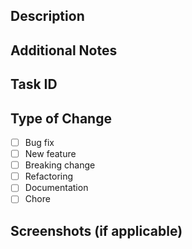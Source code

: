 ## Description
<!-- Briefly explain the purpose of this PR and what it accomplishes. -->

## Additional Notes
<!-- Add any extra context or relevant information here. -->

## Task ID
<!-- Add corresponding task ID here. -->

## Type of Change
- [ ] Bug fix
- [ ] New feature
- [ ] Breaking change
- [ ] Refactoring
- [ ] Documentation
- [ ] Chore

## Screenshots (if applicable)
<!-- Include screenshots to demonstrate any UI changes. -->
<!-- <img width="180" alt="image" src="image_url_here"> -->
